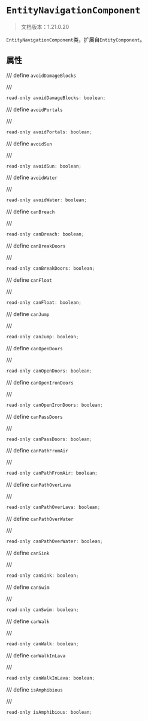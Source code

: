 # `EntityNavigationComponent`

> 文档版本：1.21.0.20

`EntityNavigationComponent`类，扩展自`EntityComponent`。

## 属性

/// define
`avoidDamageBlocks`


///

```js
read-only avoidDamageBlocks: boolean;
```


/// define
`avoidPortals`


///

```js
read-only avoidPortals: boolean;
```


/// define
`avoidSun`


///

```js
read-only avoidSun: boolean;
```


/// define
`avoidWater`


///

```js
read-only avoidWater: boolean;
```


/// define
`canBreach`


///

```js
read-only canBreach: boolean;
```


/// define
`canBreakDoors`


///

```js
read-only canBreakDoors: boolean;
```


/// define
`canFloat`


///

```js
read-only canFloat: boolean;
```


/// define
`canJump`


///

```js
read-only canJump: boolean;
```


/// define
`canOpenDoors`


///

```js
read-only canOpenDoors: boolean;
```


/// define
`canOpenIronDoors`


///

```js
read-only canOpenIronDoors: boolean;
```


/// define
`canPassDoors`


///

```js
read-only canPassDoors: boolean;
```


/// define
`canPathFromAir`


///

```js
read-only canPathFromAir: boolean;
```


/// define
`canPathOverLava`


///

```js
read-only canPathOverLava: boolean;
```


/// define
`canPathOverWater`


///

```js
read-only canPathOverWater: boolean;
```


/// define
`canSink`


///

```js
read-only canSink: boolean;
```


/// define
`canSwim`


///

```js
read-only canSwim: boolean;
```


/// define
`canWalk`


///

```js
read-only canWalk: boolean;
```


/// define
`canWalkInLava`


///

```js
read-only canWalkInLava: boolean;
```


/// define
`isAmphibious`


///

```js
read-only isAmphibious: boolean;
```

